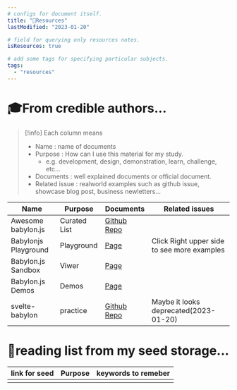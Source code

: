 ```yaml
---
# configs for document itself.
title: "🚚Resources"
lastModified: "2023-01-20"

# field for querying only resources notes.
isResources: true

# add some tags for specifying particular subjects.
tags:
  - "resources"
---
```

# 🎓From credible authors...
> [!info] Each column means
> - Name : name of documents
> - Purpose : How can I use this material for my study.
> 	- e.g. development, design, demonstration, learn, challenge, etc...
> - Documents : well explained documents or official document.
> - Related issue : realworld examples such as github issue, showcase blog post, business newletters...

| Name                 | Purpose      | Documents                                                    | Related issues                              |
| -------------------- | ------------ | ------------------------------------------------------------ | ------------------------------------------- |
| Awesome babylon.js   | Curated List | [Github Repo](https://github.com/Symbitic/awesome-babylonjs) |                                             |
| Babylonjs Playground | Playground   | [Page](https://www.babylonjs-playground.com/)                | Click Right upper side to see more examples |
| Babylon.js Sandbox   | Viwer        | [Page](https://sandbox.babylonjs.com/)                       |                                             |
| Babylon.js Demos     | Demos        | [Page](https://www.babylonjs.com/community/)                                                             |                                             |
| svelte-babylon       | practice     | [Github Repo](https://github.com/SectorXUSA/svelte-babylon)  | Maybe it looks deprecated(2023-01-20)       |

# 🌱reading list from my seed storage...
| link for seed | Purpose | keywords to remeber |
| ------------- | ------- | ----------------- |
|               |         |                   |
